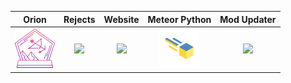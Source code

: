 <div align="center">

| Orion | Rejects | Website | Meteor Python | Mod Updater |
| :---: | :---: | :---: | :---: | :---: |
| <a href="https://github.com/AntiCope/orion"><img src='https://raw.githubusercontent.com/AntiCope/orion/main/src/main/resources/assets/orion/logo.png' width="64px"></a> | <a href="https://github.com/AntiCope/meteor-rejects"><img src='https://raw.githubusercontent.com/AntiCope/meteor-rejects/master/src/main/resources/assets/rejects/icon.png' width="64px"></a> | <a href="https://anticope.ml/"><img src='https://raw.githubusercontent.com/AntiCope/anticope.ml/master/resources/icon.png' width="64px"></a>  | <a href="https://github.com/AntiCope/meteor-python-addon"><img src='https://raw.githubusercontent.com/AntiCope/meteor-python-addon/main/src/main/resources/assets/pythonaddon/icon.png' width="64px"></a> | <a href="https://github.com/AntiCope/mod-updater"><img src='https://raw.githubusercontent.com/AntiCope/mod-updater/master/.github/icon.png' width="64px"></a> |

</div>
